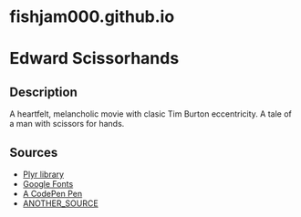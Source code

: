 # fishjam000.github.io

# Edward Scissorhands

## Description

A heartfelt, melancholic movie with clasic Tim Burton eccentricity. A tale of a man with scissors for hands.

## Sources

* [Plyr library](plyr.io/)
* [Google Fonts](https://fonts.google.com/)
* [A CodePen Pen](URL_TO_PEN)
* [ANOTHER_SOURCE]()